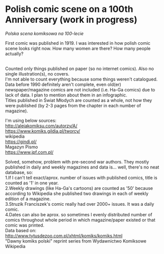 # Polish comic scene on a 100th Anniversary (work in progress)
*Polska scena komiksowa na 100-lecie*


First comic was published in 1919. I was interested in how polish comic scene looks right now. How many women are there? How many people actually? 

<br>Counted only things published on paper (so no internet comics). Also no single illustration(s), no covers.
<br>I'm not able to count everything because some things weren't catalogued. Data before 1990 definitely aren't complete, even old(er) newspaper/magazine comics are not included (i.e. Ha-Ga comics) due to lack of data. I plan to mention about them in an infographic.
<br>Titles published in Świat Młodych are counted as a whole, not how they were published (by 2-3 pages from the chapter in each number of magazine).

I'm using below sources:
<br>http://alejakomiksu.com/autorzy/A/
<br>https://www.komiks.gildia.pl/tworcy/
<br>wikipedia
<br>https://gindi.pl/
<br>Magazyn Pismo
<br>https://www.jpf.com.pl/


Solved, somehow, problem with pre-second war authors. They mostly published in daily and weekly magazines and data is... well, there's no neat database, so:
<br>1.If I can't tell exact/aprox. number of issues with published comics, title is counted as '1' in one year.
<br>2.Weekly drawings (like Ha-Ga's cartoons) are counted as '50' because according to Wikipedia she published two drawings in each of weekly edition of a magazine.
<br>3.Struzik Franciszek's comic really had over 2000+ issues. It was a daily comic.
<br>4.Dates can also be aprox. so sometimes I evenly distributed number of comics throughout whole period in which magazine/paper existed or that comic was printed.
<br>Data based on:
<br>http://www.tytusdezoo.com.pl/xhtml/komiks/komiks.html
<br>"Dawny komiks polski" reprint series from Wydawnictwo Komiksowe
<br>Wikipedia
